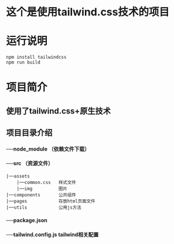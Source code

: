 # 这个是使用tailwind.css技术的项目
# 运行说明
    npm install tailwindcss
    npm run build

# 项目简介
## 使用了tailwind.css+原生技术
## 项目目录介绍
#### ──node_module （依赖文件下载）
#### ──src  （资源文件）    
    |──assets      
        |──common.css   样式文件     
        |──img          图片    
    |──components       公共组件    
    |──pages            存放html页面文件     
    |──utils            公用js方法     
#### ──package.json          
#### ──tailwind.config.js      tailwind相关配置   

